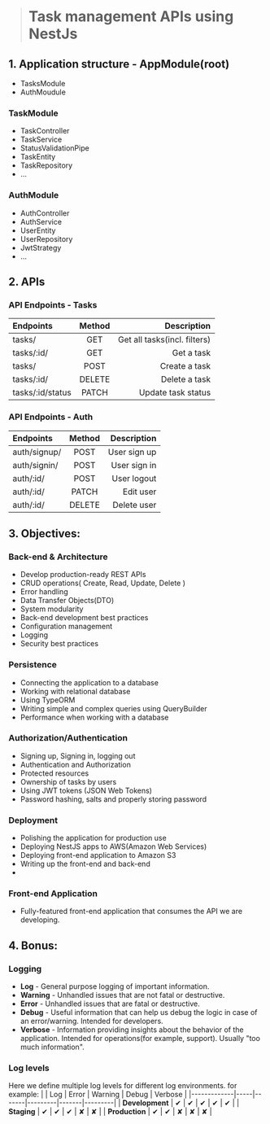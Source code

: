 > # Task management APIs using NestJs

## 1. Application structure - AppModule(root)
- TasksModule 
- AuthMoudule

### TaskModule
- TaskController
- TaskService
- StatusValidationPipe
- TaskEntity
- TaskRepository
- ...

### AuthModule
- AuthController
- AuthService
- UserEntity
- UserRepository
- JwtStrategy
- ...

## 2. APIs 

### API Endpoints - Tasks
| Endpoints   | Method      | Description   |
| :---        |    :----:   |          ---: |
| tasks/      | GET       | Get all tasks(incl. filters)|
| tasks/:id/  | GET        | Get a task      |
| tasks/      | POST       | Create a task   |
| tasks/:id/  | DELETE        | Delete a task|
| tasks/:id/status| PATCH      | Update task status|

### API Endpoints - Auth
| Endpoints    | Method      | Description   |
| :---         |    :----:   |          ---: |
| auth/signup/ | POST        | User sign up  |
| auth/signin/ |   POST      | User sign in  |
| auth/:id/    |   POST      | User logout   |
| auth/:id/    |   PATCH     | Edit user     |
| auth/:id/    | DELETE      | Delete user   | 


## 3. Objectives:
### Back-end & Architecture
- Develop production-ready REST APIs
- CRUD operations( Create, Read, Update, Delete )
- Error handling
- Data Transfer Objects(DTO)
- System modularity
- Back-end development best practices
- Configuration management
- Logging
- Security best practices

### Persistence
- Connecting the application to a database
- Working  with relational database
- Using TypeORM
- Writing simple and complex queries using QueryBuilder
- Performance when working with a database

### Authorization/Authentication
- Signing up, Signing in, logging out
- Authentication and Authorization
- Protected resources
- Ownership of tasks by users
- Using JWT tokens (JSON Web Tokens)
- Password hashing, salts and properly storing password

### Deployment
- Polishing the application for production use
- Deploying NestJS apps to AWS(Amazon Web Services)
- Deploying front-end application to Amazon S3
- Writing up the front-end and back-end
-

### Front-end Application
- Fully-featured front-end application that consumes the API we are developing.

## 4. Bonus:
### Logging
- **Log** - General purpose logging of important information.
- **Warning** - Unhandled issues that are not fatal or destructive.
- **Error** - Unhandled issues that are fatal or destructive.
- **Debug** - Useful information that can help us debug the logic in case of an error/warning. Intended for developers.
- **Verbose** - Information providing insights about the behavior of the application. Intended for operations(for example, support). Usually "too much information".   

### Log levels
Here we define multiple log levels for different log environments. for example:
|             | Log | Error | Warning | Debug | Verbose |
|-------------|-----|-------|---------|-------|---------|
| **Development** | ✔   | ✔     | ✔       | ✔     | ✔ |
| **Staging**     | ✔   | ✔     | ✔       | ✘     | ✘ |
| **Production**  | ✔   | ✔     | ✘       | ✘     | ✘ |


